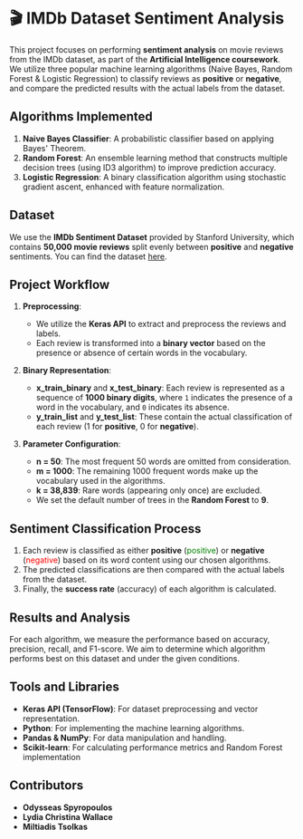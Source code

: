 # 🎬 IMDb Dataset Sentiment Analysis

This project focuses on performing **sentiment analysis** on movie reviews from the IMDb dataset, as part of the **Artificial Intelligence coursework**. We utilize three popular machine learning algorithms (Naive Bayes, Random Forest & Logistic Regression) to classify reviews as **positive** or **negative**, and compare the predicted results with the actual labels from the dataset.

## Algorithms Implemented

1. **Naive Bayes Classifier**: A probabilistic classifier based on applying Bayes' Theorem.
2. **Random Forest**: An ensemble learning method that constructs multiple decision trees (using ID3 algorithm) to improve prediction accuracy.
3. **Logistic Regression**: A binary classification algorithm using stochastic gradient ascent, enhanced with feature normalization.

## Dataset

We use the **IMDb Sentiment Dataset** provided by Stanford University, which contains **50,000 movie reviews** split evenly between **positive** and **negative** sentiments. You can find the dataset [here](https://ai.stanford.edu/~amaas/data/sentiment/).

## Project Workflow

1. **Preprocessing**:
   - We utilize the **Keras API** to extract and preprocess the reviews and labels.
   - Each review is transformed into a **binary vector** based on the presence or absence of certain words in the vocabulary.
   
2. **Binary Representation**:
   - **x_train_binary** and **x_test_binary**: Each review is represented as a sequence of **1000 binary digits**, where `1` indicates the presence of a word in the vocabulary, and `0` indicates its absence.
   - **y_train_list** and **y_test_list**: These contain the actual classification of each review (1 for **positive**, 0 for **negative**).

3. **Parameter Configuration**:
   - **n = 50**: The most frequent 50 words are omitted from consideration.
   - **m = 1000**: The remaining 1000 frequent words make up the vocabulary used in the algorithms.
   - **k = 38,839**: Rare words (appearing only once) are excluded.
   - We set the default number of trees in the **Random Forest** to **9**.

## Sentiment Classification Process

1. Each review is classified as either **positive** (<span style="color:green;">positive</span>) or **negative** (<span style="color:red;">negative</span>) based on its word content using our chosen algorithms.
2. The predicted classifications are then compared with the actual labels from the dataset.
3. Finally, the **success rate** (accuracy) of each algorithm is calculated.

## Results and Analysis

For each algorithm, we measure the performance based on accuracy, precision, recall, and F1-score. We aim to determine which algorithm performs best on this dataset and under the given conditions.

## Tools and Libraries

- **Keras API (TensorFlow)**: For dataset preprocessing and vector representation.
- **Python**: For implementing the machine learning algorithms.
- **Pandas & NumPy**: For data manipulation and handling.
- **Scikit-learn**: For calculating performance metrics and Random Forest implementation

## Contributors
- **Odysseas Spyropoulos**
- **Lydia Christina Wallace**
- **Miltiadis Tsolkas**